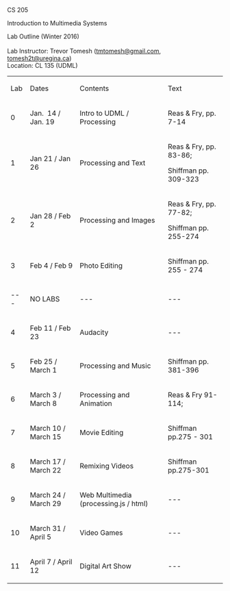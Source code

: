 


</style></head><body class="c11"><p class="c8"><span class="c4">CS 205</span></p><p class="c8"><span class="c4">Introduction to Multimedia Systems</span></p><p class="c8"><span class="c4">Lab Outline (Winter 2016)<br><br>Lab Instructor: Trevor Tomesh (</span><span class="c4 c9"><a class="c13" href="mailto:tmtomesh@gmail.com">tmtomesh@gmail.com</a></span><span class="c4">, tomesh2t@uregina.ca)</span><span class="c4"><br>Location: CL 135 (UDML)</span></p><p class="c8 c12"><span class="c4"></span></p><p class="c8 c12"><span class="c4"></span></p><a href="http://www.cs.uregina.ca/Links/class-info/205/#" id="b78a754f77f81f00ce501effc5afdcbcda1d6227" name="b78a754f77f81f00ce501effc5afdcbcda1d6227"></a><a href="http://www.cs.uregina.ca/Links/class-info/205/#" id="0" name="0"></a><table cellpadding="0" cellspacing="0" class="c10"><tbody><tr class="c5"><td class="c2" colspan="1" rowspan="1"><p class="c0"><span class="c1">Lab</span></p></td><td class="c6" colspan="1" rowspan="1"><p class="c0"><span class="c1">Dates </span></p></td><td class="c7" colspan="1" rowspan="1"><p class="c0"><span class="c1">Contents</span></p></td><td class="c3" colspan="1" rowspan="1"><p class="c0"><span class="c1">Text</span></p></td></tr><tr class="c5"><td class="c2" colspan="1" rowspan="1"><p class="c0"><span class="c1">0</span></p></td><td class="c6" colspan="1" rowspan="1"><p class="c0"><span class="c1">Jan. &nbsp;14 / Jan. 19</span></p></td><td class="c7" colspan="1" rowspan="1"><p class="c0"><span class="c1">Intro to UDML / Processing</span></p></td><td class="c3" colspan="1" rowspan="1"><p class="c0"><span class="c1">Reas &amp; Fry, pp. 7-14</span></p></td></tr><tr class="c5"><td class="c2" colspan="1" rowspan="1"><p class="c0"><span class="c1">1</span></p></td><td class="c6" colspan="1" rowspan="1"><p class="c0"><span class="c1">Jan 21 / Jan 26</span></p></td><td class="c7" colspan="1" rowspan="1"><p class="c0"><span class="c1">Processing and Text</span></p></td><td class="c3" colspan="1" rowspan="1"><p class="c0"><span class="c1">Reas &amp; Fry, pp. 83-86;</span></p><p class="c0"><span class="c1">Shiffman pp. 309-323</span></p></td></tr><tr class="c5"><td class="c2" colspan="1" rowspan="1"><p class="c0"><span class="c1">2</span></p></td><td class="c6" colspan="1" rowspan="1"><p class="c0"><span class="c1">Jan 28 / Feb 2</span></p></td><td class="c7" colspan="1" rowspan="1"><p class="c0"><span class="c1">Processing and Images</span></p></td><td class="c3" colspan="1" rowspan="1"><p class="c0"><span class="c1">Reas &amp; Fry, pp. 77-82;</span></p><p class="c0"><span class="c1">Shiffman pp. 255-274</span></p></td></tr><tr class="c5"><td class="c2" colspan="1" rowspan="1"><p class="c0"><span class="c1">3</span></p></td><td class="c6" colspan="1" rowspan="1"><p class="c0"><span class="c1">Feb 4 / Feb 9</span></p></td><td class="c7" colspan="1" rowspan="1"><p class="c0"><span class="c1">Photo Editing</span></p></td><td class="c3" colspan="1" rowspan="1"><p class="c0"><span class="c1">Shiffman pp. 255 - 274</span></p></td></tr><tr class="c5"><td class="c2" colspan="1" rowspan="1"><p class="c0"><span class="c1">---</span></p></td><td class="c6" colspan="1" rowspan="1"><p class="c0"><span class="c1">NO LABS</span></p></td><td class="c7" colspan="1" rowspan="1"><p class="c0"><span class="c1">---</span></p></td><td class="c3" colspan="1" rowspan="1"><p class="c0"><span class="c1">---</span></p></td></tr><tr class="c5"><td class="c2" colspan="1" rowspan="1"><p class="c0"><span class="c1">4</span></p></td><td class="c6" colspan="1" rowspan="1"><p class="c0"><span class="c1">Feb 11 / Feb 23</span></p></td><td class="c7" colspan="1" rowspan="1"><p class="c0"><span class="c1">Audacity</span></p></td><td class="c3" colspan="1" rowspan="1"><p class="c0"><span class="c1">---</span></p></td></tr><tr class="c5"><td class="c2" colspan="1" rowspan="1"><p class="c0"><span class="c1">5</span></p></td><td class="c6" colspan="1" rowspan="1"><p class="c0"><span class="c1">Feb 25 / March 1</span></p></td><td class="c7" colspan="1" rowspan="1"><p class="c0"><span class="c1">Processing and Music</span></p></td><td class="c3" colspan="1" rowspan="1"><p class="c0"><span class="c1">Shiffman pp. 381-396</span></p></td></tr><tr class="c5"><td class="c2" colspan="1" rowspan="1"><p class="c0"><span class="c1">6</span></p></td><td class="c6" colspan="1" rowspan="1"><p class="c0"><span class="c1">March 3 / March 8</span></p></td><td class="c7" colspan="1" rowspan="1"><p class="c0"><span class="c1">Processing and Animation</span></p></td><td class="c3" colspan="1" rowspan="1"><p class="c0"><span class="c1">Reas &amp; Fry 91-114;<br></span></p></td></tr><tr class="c5"><td class="c2" colspan="1" rowspan="1"><p class="c0"><span class="c1">7</span></p></td><td class="c6" colspan="1" rowspan="1"><p class="c0"><span class="c1">March 10 / March 15</span></p></td><td class="c7" colspan="1" rowspan="1"><p class="c0"><span class="c1">Movie Editing</span></p></td><td class="c3" colspan="1" rowspan="1"><p class="c0"><span class="c1">Shiffman pp.275 - 301</span></p></td></tr><tr class="c5"><td class="c2" colspan="1" rowspan="1"><p class="c0"><span class="c1">8</span></p></td><td class="c6" colspan="1" rowspan="1"><p class="c0"><span class="c1">March 17 / March 22</span></p></td><td class="c7" colspan="1" rowspan="1"><p class="c0"><span class="c1">Remixing Videos</span></p></td><td class="c3" colspan="1" rowspan="1"><p class="c0"><span class="c1">Shiffman pp.275-301</span></p></td></tr><tr class="c5"><td class="c2" colspan="1" rowspan="1"><p class="c0"><span class="c1">9</span></p></td><td class="c6" colspan="1" rowspan="1"><p class="c0"><span class="c1">March 24 / March 29</span></p></td><td class="c7" colspan="1" rowspan="1"><p class="c0"><span class="c1">Web Multimedia (processing.js / html)</span></p></td><td class="c3" colspan="1" rowspan="1"><p class="c0"><span class="c1">---</span></p></td></tr><tr class="c5"><td class="c2" colspan="1" rowspan="1"><p class="c0"><span class="c1">10</span></p></td><td class="c6" colspan="1" rowspan="1"><p class="c0"><span class="c1">March 31 / April 5</span></p></td><td class="c7" colspan="1" rowspan="1"><p class="c0"><span class="c1">Video Games</span></p></td><td class="c3" colspan="1" rowspan="1"><p class="c0"><span class="c1">---</span></p></td></tr><tr class="c5"><td class="c2" colspan="1" rowspan="1"><p class="c0"><span class="c1">11</span></p></td><td class="c6" colspan="1" rowspan="1"><p class="c0"><span class="c1">April 7 / April 12</span></p></td><td class="c7" colspan="1" rowspan="1"><p class="c0"><span class="c1">Digital Art Show</span></p></td><td class="c3" colspan="1" rowspan="1"><p class="c0"><span class="c1">---</span></p></td></tr></tbody></table><p class="c8 c12"><span class="c4"></span></p><p class="c8 c12"><span></span></p></body></html>
